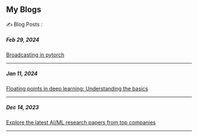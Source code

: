 ## My Blogs

✍️ Blog Posts :

##### Feb 29, 2024

[Broadcasting in pytorch](https://medium.com/@krinaljoshi/broadcasting-in-pytorch-fc438ee04cc5)

---

##### Jan 11, 2024

[Floating points in deep learning: Understanding the basics](https://medium.com/@krinaljoshi/floating-points-in-deep-learning-understanding-the-basics-93459f77a266)

---
##### Dec 14, 2023

[Explore the latest AI/ML research papers from top companies](https://medium.com/@krinaljoshi/explore-the-latest-ai-ml-research-papers-from-top-companies-3f4d725f58d2)

---

